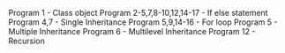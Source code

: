 Program 1 - Class object
Program 2-5,7,8-10,12,14-17 - If else statement
Program 4,7 - Single Inheritance
Program 5,9,14-16 - For loop
Program 5 - Multiple Inheritance
Program 6 - Multilevel Inheritance
Program 12 - Recursion
